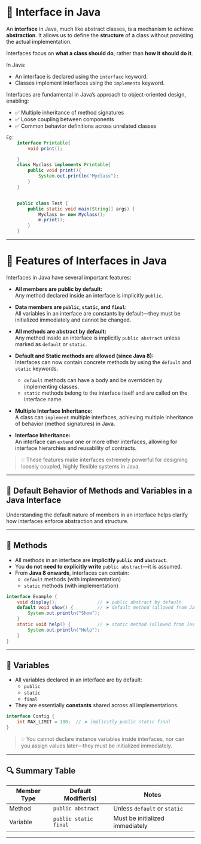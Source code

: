 # 📘 Interface in Java

An **interface** in Java, much like abstract classes, is a mechanism to achieve **abstraction**. It allows us to define the **structure** of a class without providing the actual implementation.

Interfaces focus on **what a class should do**, rather than **how it should do it**.

In Java:
- An interface is declared using the `interface` keyword.
- Classes implement interfaces using the `implements` keyword.

Interfaces are fundamental in Java’s approach to object-oriented design, enabling:
- ✅ Multiple inheritance of method signatures
- ✅ Loose coupling between components
- ✅ Common behavior definitions across unrelated classes


```java
Eg: 
    interface Printable{
        void print();

    }
    class Myclass implements Printable{
        public void print(){
            System.out.println("Myclass");
        }
    }


    public class Test {
        public static void main(String[] args) {
            Myclass m= new Myclass();
            m.print();
        }
    }

```
---
# 📘 Features of Interfaces in Java

Interfaces in Java have several important features:

- **All members are public by default:**  
  Any method declared inside an interface is implicitly `public`.

- **Data members are `public`, `static`, and `final`:**  
  All variables in an interface are constants by default—they must be initialized immediately and cannot be changed.

- **All methods are abstract by default:**  
  Any method inside an interface is implicitly `public abstract` unless marked as `default` or `static`.

- **Default and Static methods are allowed (since Java 8):**  
  Interfaces can now contain concrete methods by using the `default` and `static` keywords.  
  - `default` methods can have a body and be overridden by implementing classes.  
  - `static` methods belong to the interface itself and are called on the interface name.

- **Multiple Interface Inheritance:**  
  A class can `implement` multiple interfaces, achieving multiple inheritance of behavior (method signatures) in Java.

- **Interface Inheritance:**  
  An interface can `extend` one or more other interfaces, allowing for interface hierarchies and reusability of contracts.

> 💡 These features make interfaces extremely powerful for designing loosely coupled, highly flexible systems in Java.

---
## 🔧 Default Behavior of Methods and Variables in a Java Interface

Understanding the default nature of members in an interface helps clarify how interfaces enforce abstraction and structure.

---

## 🔹 Methods

- All methods in an interface are **implicitly `public` and `abstract`**.
- You **do not need to explicitly write** `public abstract`—it is assumed.
- From **Java 8 onwards**, interfaces can contain:
  - `default` methods (with implementation)
  - `static` methods (with implementation)

```java
interface Example {
    void display();               // ➤ public abstract by default
    default void show() {         // ➤ default method (allowed from Java 8)
        System.out.println("Show");
    }
    static void help() {          // ➤ static method (allowed from Java 8)
        System.out.println("Help");
    }
}
```

---

## 🔹 Variables

- All variables declared in an interface are by default:
  - `public`
  - `static`
  - `final`  
- They are essentially **constants** shared across all implementations.

```java
interface Config {
    int MAX_LIMIT = 100;  // ➤ implicitly public static final
}
```

> 💡 You cannot declare instance variables inside interfaces, nor can you assign values later—they must be initialized immediately.

---

## 🔍 Summary Table

| Member Type | Default Modifier(s)         | Notes                                |
|-------------|-----------------------------|--------------------------------------|
| Method      | `public abstract`           | Unless `default` or `static`        |
| Variable    | `public static final`       | Must be initialized immediately     |

---
